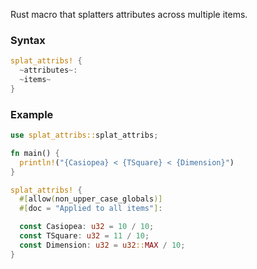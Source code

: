 Rust macro that splatters attributes across multiple items.

### Syntax

```rust
splat_attribs! {
  ~attributes~:
  ~items~
}
```

### Example
```rust
use splat_attribs::splat_attribs;

fn main() {
  println!("{Casiopea} < {TSquare} < {Dimension}")
}

splat_attribs! {
  #[allow(non_upper_case_globals)]
  #[doc = "Applied to all items"]:

  const Casiopea: u32 = 10 / 10;
  const TSquare: u32 = 11 / 10;
  const Dimension: u32 = u32::MAX / 10;
}
```
